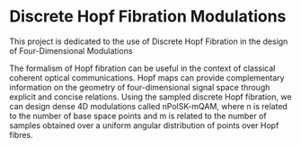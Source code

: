 # Discrete Hopf Fibration Modulations
This project is dedicated to the use of Discrete Hopf Fibration in the design of Four-Dimensional Modulations

The formalism of Hopf fibration can be useful in the context of classical coherent optical communications.
Hopf maps can provide complementary information on the geometry of four-dimensional signal space through explicit and concise relations.
Using the sampled discrete Hopf fibration, we can design dense 4D modulations called nPolSK-mQAM, where n is related to the number of base space points and m is related to the number of samples obtained over a uniform angular distribution of points over Hopf fibres.
